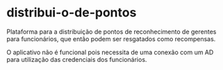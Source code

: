 # distribui-o-de-pontos
Plataforma para a distribuição de pontos de reconhecimento de gerentes para funcionários, que então podem ser resgatados como recompensas.

O aplicativo não é funcional pois necessita de uma conexão com um AD para utilização das credenciais dos funcionários.

